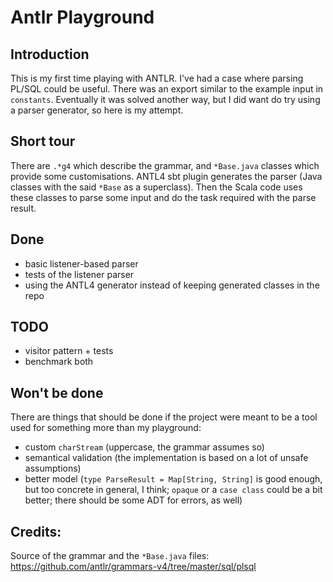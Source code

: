 # Antlr Playground

## Introduction
This is my first time playing with ANTLR. I've had a case where parsing PL/SQL could be
useful. There was an export similar to the example input in `constants`. Eventually
it was solved another way, but I did want do try using a parser generator, so here
is my attempt.

## Short tour
There are `.*g4` which describe the grammar, and `*Base.java` classes which provide some customisations.
ANTL4 sbt plugin generates the parser (Java classes with the said `*Base` as a superclass). Then the Scala
code uses these classes to parse some input and do the task required with the parse result.

## Done
- basic listener-based parser
- tests of the listener parser
- using the ANTL4 generator instead of keeping generated classes in the repo

## TODO
- visitor pattern + tests
- benchmark both

## Won't be done
There are things that should be done if the project were meant to be a tool used
for something more than my playground:
- custom `charStream` (uppercase, the grammar assumes so)
- semantical validation (the implementation is based on a lot of unsafe assumptions)
- better model (`type ParseResult = Map[String, String]` is good enough, but too concrete in general, I think; `opaque` or a `case class` could be a bit better;
there should be some ADT for errors, as well)

## Credits:
Source of the grammar and the `*Base.java` files: https://github.com/antlr/grammars-v4/tree/master/sql/plsql
